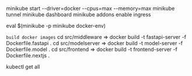 minikube start --driver=docker --cpus=max --memory=max
minikube tunnel
minikube dashboard
minikube addons enable ingress

eval $(minikube -p minikube docker-env)

`build docker images`
cd src/middleware
=>  docker build -t fastapi-server -f Dockerfile.fastapi .
cd src/modelserver
=> docker build -t model-server -f Dockerfile.model .
cd src/frontend
=> docker build -t frontend-server -f Dockerfile.nextjs .

kubectl get all

